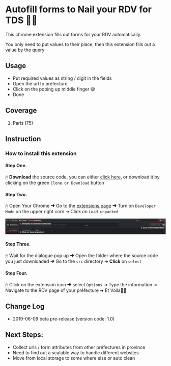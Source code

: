 Autofill forms to Nail your RDV for TDS 🤟🏻
================================

This chrome extension fills out forms for your RDV automatically.

You only need to put values to their place, then this extension fills out a value by the query


Usage
----------------

- Put required values as string / digit in the fields
- Open the url to préfecture
- Click on the poping up middle finger 😅
- Done



##  Coverage

1. Paris (75)



## Instruction

### How to install this extension

#### Step One.

🖱 **Download** the source code, you can either [click here](https://github.com/benbenbang/nail-rdv-tds-la-france.git), or download it by clicking on the green `Clone or Download` button


####  Step Two.

🖱 Open Your Chrome ➜ Go to the [extensions page](chrome://extensions) ➜ Turn on `Developer Mode` on the upper right corn ➜ Click on `Load unpacked`

![instruction-b](./assets/instruction-b.png)


#### Step Three.

🖱 Wait for the dialogue pop up ➜ Open the folder where the source code you just downloaded ➜ Go to the `src` directory ➜ **Click** on `select`


#### Step Four.

🖱 Click on the extension icon ➜ select `Options` ➜ Type the information ➜ Navigate to the RDV page of your préfecture ➜ Et Voila🖖🏻



Change Log
----------------

- 2019-06-09 beta pre-release (version code: 1.0)


Next Steps:
----------------
- Collect urls / form attributes from other préfectures in province
- Need to find out a scalable way to handle different websites
- Move from local storage to some where else or auto clean

